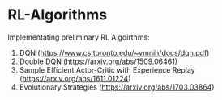 # RL-Algorithms

Implementating preliminary RL Algoirthms:
1) DQN (https://www.cs.toronto.edu/~vmnih/docs/dqn.pdf)
2) Double DQN (https://arxiv.org/abs/1509.06461)
3) Sample Efficient Actor-Critic with Experience Replay (https://arxiv.org/abs/1611.01224)
4) Evolutionary Strategies (https://arxiv.org/abs/1703.03864)

